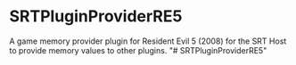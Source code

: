 # SRTPluginProviderRE5
A game memory provider plugin for Resident Evil 5 (2008) for the SRT Host to provide memory values to other plugins.
"# SRTPluginProviderRE5" 
